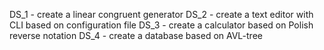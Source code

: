 DS_1 - create a linear congruent generator
DS_2 - create a text editor with CLI based on configuration file
DS_3 - create a calculator based on Polish reverse notation
DS_4 - create a database based on AVL-tree
